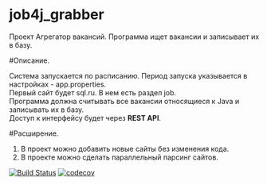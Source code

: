 # job4j_grabber
Проект Агрегатор вакансий. Программа ищет вакансии и записывает их в базу.

#Описание.

Система запускается по расписанию. Период запуска указывается в настройках - app.properties.  
Первый сайт будет sql.ru. В нем есть раздел job.  
Программа должна считывать все вакансии относящиеся к Java и записывать их в базу.  
Доступ к интерфейсу будет через **REST API**.

#Расширение.
1. В проект можно добавить новые сайты без изменения кода.
2. В проекте можно сделать параллельный парсинг сайтов.

[![Build Status](https://app.travis-ci.com/max-piter/job4j_grabber.svg?branch=master)](https://app.travis-ci.com/github/max-piter/job4j_grabber)
[![codecov](https://codecov.io/gh/max-piter/job4j_grabber/branch/master/graph/badge.svg?token=YLLCJV2C4T)](https://codecov.io/gh/max-piter/job4j_grabber)